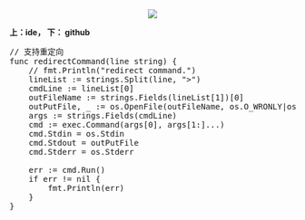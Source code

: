<div align=center>
<img src="https://i.imgur.com/JfxuYKM.png"/>
</div>

**上：ide， 下： github**

<pre>
// 支持重定向
func redirectCommand(line string) {
	// fmt.Println("redirect command.")
	lineList := strings.Split(line, ">")
	cmdLine := lineList[0]
	outFileName := strings.Fields(lineList[1])[0]
	outPutFile, _ := os.OpenFile(outFileName, os.O_WRONLY|os.O_CREATE|os.O_TRUNC, 0644)
	args := strings.Fields(cmdLine)
	cmd := exec.Command(args[0], args[1:]...)
	cmd.Stdin = os.Stdin
	cmd.Stdout = outPutFile
	cmd.Stderr = os.Stderr

	err := cmd.Run()
	if err != nil {
		fmt.Println(err)
	}
}
</pre>
